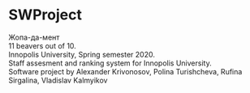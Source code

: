 # SWProject
Жопа-да-мент\
11 beavers out of 10.\
Innopolis University, Spring semester 2020.\
Staff assesment and ranking system for Innopolis University.\
Software project by Alexander Krivonosov, Polina Turishcheva, Rufina Sirgalina, Vladislav Kalmyikov
